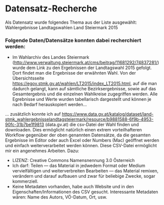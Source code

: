# Datensatz-Recherche
Als Datensatz wurde folgendes Thema aus der Liste ausgewählt:
Wahlergebnisse Landtagswahlen Land Steiermark 2015

### Folgende Daten/Datensätze konnten dabei recherchiert werden:
* Im Wahlarchiv des Landes Steiermark (http://www.verwaltung.steiermark.at/cms/beitrag/11681292/74837281/) wurde dem Link zu den Ergebnissen der Landtagswahl 2015 gefolgt. Dort findet man die Ergebnisse der erwähnten Wahl. Von der Übersichtsseite https://egov.stmk.gv.at/wahlen/LT2015/index_LT2015.html, auf die man dadurch gelangt, kann auf sämtliche Bezirksergebnisse, sowie auf das Gesamtergebnis und die einzelnen Wahlkreise zugegriffen werden.  Alle Egrebnisse und Werte wurden tabellarisch dargestellt und können je nach Bedarf herauskopiert werden...

... zusätzlich konnte ich auf https://www.data.gv.at/katalog/dataset/land-stmk_wahlergebnisselandtagsteiermark/resource/b9881588-6f9b-4953-90fc-31b7be1f9813 (data.gv.at) die csv-Datei der Wahl finden und downloaden. Dies ermöglicht natürlich einen extrem vorteilhafteren Workflow gegenüber der oben genannten Datensätze, da die gesamten Ergebnisse im Editor oder auch Excel oder Numbers (Mac) geöffnet werden und einfach weiterverarbeitet werden können. Diese CSV-Datei ermöglicht mir ein angenehmes Arbeiten.
Dazu:
* LIZENZ: Creative Commons Namensnennung 3.0 Österreich
* Ich darf: 
Teilen — das Material in jedwedem Format oder Medium vervielfältigen und weiterverbreiten
Bearbeiten — das Material remixen, verändern und darauf aufbauen
und zwar für beliebige Zwecke, sogar kommerziell.
* Keine Metadaten vorhanden, habe auch Website und in den Eigenschaften/Informationen des CSV gesucht. Interessante Metadaten wären: Name des Autors, VÖ-Datum, Ort, usw.
